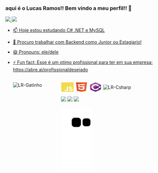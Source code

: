 ### aqui é o Lucas Ramos!! Bem vindo a meu perfil!! 👋
 <div>
  <a href="https://github.com/devLucasRamos">
  <img height="180em" src="https://github-readme-stats.vercel.app/api?username=devLucasRamos&show_icons=true&theme=dark&include_all_commits=true&count_private=true"/>
  <img height="180em" src="https://github-readme-stats.vercel.app/api/top-langs/?username=devLucasRamos&layout=compact&langs_count=7&theme=dark"/>
</div>

- 📫 Hoje estou estudando C# .NET e MySQL
- 👯 Procuro trabalhar com Backend como Junior ou Estagiario!
- 😄 Pronouns: ele/dele
- ⚡ Fun fact: Esse é um otimo profissional para ter em sua empresa: https://abre.ai/profissionaldesejado
  
  <div style="display: inline_block"><br>
  <img align="center" alt="LR-Js" height="30" width="40" src="https://raw.githubusercontent.com/devicons/devicon/master/icons/javascript/javascript-plain.svg">
  <img align="center" alt="LR-HTML" height="30" width="40" src="https://raw.githubusercontent.com/devicons/devicon/master/icons/html5/html5-original.svg">
  <img align="center" alt="LR-Csharp" height="30" width="40" src="https://raw.githubusercontent.com/devicons/devicon/master/icons/csharp/csharp-original.svg">
  <img align="center" alt="LR-Csharp" height="30" width="60" src="https://img.shields.io/badge/.NET-5C2D91?style=for-the-badge&logo=.net&logoColor=white">
  <img align="left" alt="LR-Gatinho" height="150" width="150" src="https://media2.giphy.com/media/cMF3Fa3ZnLs8jk4xM4/giphy.gif?cid=ecf05e47c5ys25z99vok2qixgk3djran9isg1oslm2kw2gbh&rid=giphy.gif&ct=g">
 </div>
 <div> 
  <a href = "mailto:lucas2adriano@gmail.com"><img src="https://img.shields.io/badge/-Gmail-%23333?style=for-the-badge&logo=gmail&logoColor=white" target="_blank"></a>
  <a href="https://www.linkedin.com/in/devlucasramos" target="_blank"><img src="https://img.shields.io/badge/-LinkedIn-%230077B5?style=for-the-badge&logo=linkedin&logoColor=white" target="_blank"></a>
   <a href="https://www.facebook.com/devLucasRamos/" target="_blank"><img src="https://img.shields.io/badge/Facebook-1877F2?style=for-the-badge&logo=facebook&logoColor=white" target="_blank"></a> 
  
  ![Snake animation](https://github.com/devLucasRamos/devLucasRamos/blob/output/github-contribution-grid-snake.svg)
</div>
